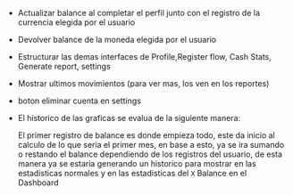 * Actualizar balance al completar el perfil junto con el registro de la currencia elegida por el usuario

* Devolver balance de la moneda elegida por el usuario

* Estructurar las demas interfaces de Profile,Register flow, Cash Stats, Generate report, settings

* Mostrar ultimos movimientos (para ver mas, los ven en los reportes)

* boton eliminar cuenta en settings

* El historico de las graficas se evalua de la siguiente manera:
  
  El primer registro de balance es donde empieza todo, este da inicio al calculo de lo que seria el primer mes, en base a esto, ya se ira sumando o restando el balance dependiendo de los registros del usuario, de esta manera ya se estaria generando un historico para mostrar en las estadisticas normales y en las estadisticas del `X` Balance en el Dashboard